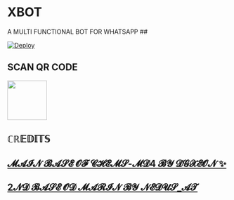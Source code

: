# XBOT
A MULTI FUNCTIONAL BOT FOR WHATSAPP ##



[![Deploy](https://www.herokucdn.com/deploy/button.svg)](https://heroku.com/deploy?template=https://github.com/NEXUSAT12/XBOT/)

## SCAN QR CODE


<a href="https://replit.com/@DEVILL-MASCOT/XBOT-QR-GENERATOR/"><img src="https://play-lh.googleusercontent.com/901aMQFFnVoX2T-YuJmTIwpPve_SUgMv_QSyzMSPtAqt_l0CyXN1DxfD6xXU0r2f9iM=w240-h480-rw" width="90" />
</a>

## ℂℝ𝔼𝔻𝕀𝕋𝕊
## [𝓜𝓐𝓘𝓝 𝓑𝓐𝓢𝓔 𝓞𝓕 𝓒𝓗𝓔𝓜𝓢-𝓜𝓓4 𝓑𝓨 𝓓𝓖𝓧𝓔𝓞𝓝 ✨](https://github.com/DGXeon/CheemsBot-MD4)

## [2𝓝𝓓 𝓑𝓐𝓢𝓔 𝓞𝓓 𝓜𝓐𝓡𝓘𝓝 𝓑𝓨 𝓝𝓔𝓓𝓤𝓢_𝓐𝓣](https://github.com/NEXUSAT12/MARIN)


